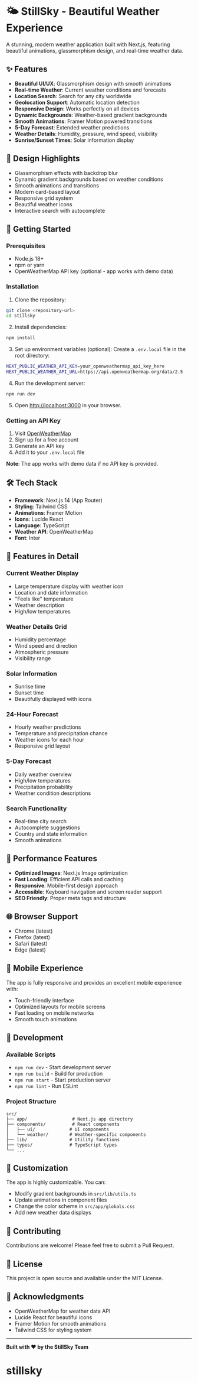 # 🌤️ StillSky - Beautiful Weather Experience

A stunning, modern weather application built with Next.js, featuring beautiful animations, glassmorphism design, and real-time weather data.

## ✨ Features

- **Beautiful UI/UX**: Glassmorphism design with smooth animations
- **Real-time Weather**: Current weather conditions and forecasts
- **Location Search**: Search for any city worldwide
- **Geolocation Support**: Automatic location detection
- **Responsive Design**: Works perfectly on all devices
- **Dynamic Backgrounds**: Weather-based gradient backgrounds
- **Smooth Animations**: Framer Motion powered transitions
- **5-Day Forecast**: Extended weather predictions
- **Weather Details**: Humidity, pressure, wind speed, visibility
- **Sunrise/Sunset Times**: Solar information display

## 🎨 Design Highlights

- Glassmorphism effects with backdrop blur
- Dynamic gradient backgrounds based on weather conditions
- Smooth animations and transitions
- Modern card-based layout
- Responsive grid system
- Beautiful weather icons
- Interactive search with autocomplete

## 🚀 Getting Started

### Prerequisites

- Node.js 18+ 
- npm or yarn
- OpenWeatherMap API key (optional - app works with demo data)

### Installation

1. Clone the repository:
```bash
git clone <repository-url>
cd stillsky
```

2. Install dependencies:
```bash
npm install
```

3. Set up environment variables (optional):
Create a `.env.local` file in the root directory:
```bash
NEXT_PUBLIC_WEATHER_API_KEY=your_openweathermap_api_key_here
NEXT_PUBLIC_WEATHER_API_URL=https://api.openweathermap.org/data/2.5
```

4. Run the development server:
```bash
npm run dev
```

5. Open [http://localhost:3000](http://localhost:3000) in your browser.

### Getting an API Key

1. Visit [OpenWeatherMap](https://openweathermap.org/api)
2. Sign up for a free account
3. Generate an API key
4. Add it to your `.env.local` file

**Note**: The app works with demo data if no API key is provided.

## 🛠️ Tech Stack

- **Framework**: Next.js 14 (App Router)
- **Styling**: Tailwind CSS
- **Animations**: Framer Motion
- **Icons**: Lucide React
- **Language**: TypeScript
- **Weather API**: OpenWeatherMap
- **Font**: Inter

## 📱 Features in Detail

### Current Weather Display
- Large temperature display with weather icon
- Location and date information
- "Feels like" temperature
- Weather description
- High/low temperatures

### Weather Details Grid
- Humidity percentage
- Wind speed and direction
- Atmospheric pressure
- Visibility range

### Solar Information
- Sunrise time
- Sunset time
- Beautifully displayed with icons

### 24-Hour Forecast
- Hourly weather predictions
- Temperature and precipitation chance
- Weather icons for each hour
- Responsive grid layout

### 5-Day Forecast
- Daily weather overview
- High/low temperatures
- Precipitation probability
- Weather condition descriptions

### Search Functionality
- Real-time city search
- Autocomplete suggestions
- Country and state information
- Smooth animations

## 🎯 Performance Features

- **Optimized Images**: Next.js Image optimization
- **Fast Loading**: Efficient API calls and caching
- **Responsive**: Mobile-first design approach
- **Accessible**: Keyboard navigation and screen reader support
- **SEO Friendly**: Proper meta tags and structure

## 🌐 Browser Support

- Chrome (latest)
- Firefox (latest)
- Safari (latest)
- Edge (latest)

## 📱 Mobile Experience

The app is fully responsive and provides an excellent mobile experience with:
- Touch-friendly interface
- Optimized layouts for mobile screens
- Fast loading on mobile networks
- Smooth touch animations

## 🔧 Development

### Available Scripts

- `npm run dev` - Start development server
- `npm run build` - Build for production
- `npm run start` - Start production server
- `npm run lint` - Run ESLint

### Project Structure

```
src/
├── app/                 # Next.js app directory
├── components/          # React components
│   ├── ui/             # UI components
│   └── weather/        # Weather-specific components
├── lib/                # Utility functions
├── types/              # TypeScript types
└── ...
```

## 🎨 Customization

The app is highly customizable. You can:

- Modify gradient backgrounds in `src/lib/utils.ts`
- Update animations in component files
- Change the color scheme in `src/app/globals.css`
- Add new weather data displays

## 🤝 Contributing

Contributions are welcome! Please feel free to submit a Pull Request.

## 📄 License

This project is open source and available under the MIT License.

## 🙏 Acknowledgments

- OpenWeatherMap for weather data API
- Lucide React for beautiful icons
- Framer Motion for smooth animations
- Tailwind CSS for styling system

---

**Built with ❤️ by the StillSky Team**
# stillsky
